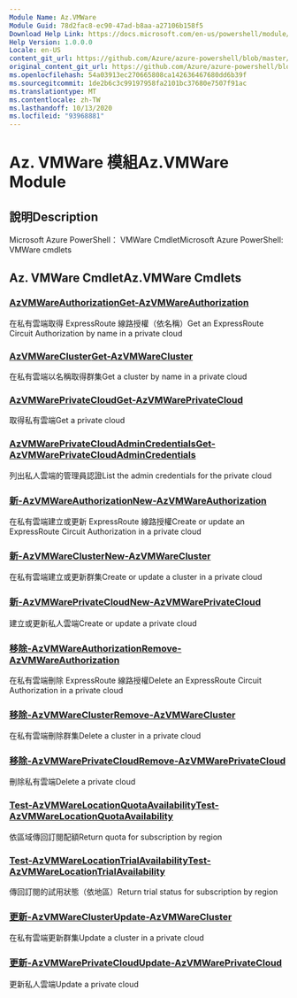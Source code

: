 ```yaml
---
Module Name: Az.VMWare
Module Guid: 78d2fac8-ec90-47ad-b8aa-a27106b158f5
Download Help Link: https://docs.microsoft.com/en-us/powershell/module/az.vmware
Help Version: 1.0.0.0
Locale: en-US
content_git_url: https://github.com/Azure/azure-powershell/blob/master/src/VMWare/help/Az.VMWare.md
original_content_git_url: https://github.com/Azure/azure-powershell/blob/master/src/VMWare/help/Az.VMWare.md
ms.openlocfilehash: 54a03913ec270665808ca142636467680dd6b39f
ms.sourcegitcommit: 1de2b6c3c99197958fa2101bc37680e7507f91ac
ms.translationtype: MT
ms.contentlocale: zh-TW
ms.lasthandoff: 10/13/2020
ms.locfileid: "93968881"
---
```

# <span data-ttu-id="255a0-101">Az. VMWare 模組</span><span class="sxs-lookup"><span data-stu-id="255a0-101">Az.VMWare Module</span></span>
## <span data-ttu-id="255a0-102">說明</span><span class="sxs-lookup"><span data-stu-id="255a0-102">Description</span></span>
<span data-ttu-id="255a0-103">Microsoft Azure PowerShell： VMWare Cmdlet</span><span class="sxs-lookup"><span data-stu-id="255a0-103">Microsoft Azure PowerShell: VMWare cmdlets</span></span>

## <span data-ttu-id="255a0-104">Az. VMWare Cmdlet</span><span class="sxs-lookup"><span data-stu-id="255a0-104">Az.VMWare Cmdlets</span></span>
### [<span data-ttu-id="255a0-105">AzVMWareAuthorization</span><span class="sxs-lookup"><span data-stu-id="255a0-105">Get-AzVMWareAuthorization</span></span>](Get-AzVMWareAuthorization.md)
<span data-ttu-id="255a0-106">在私有雲端取得 ExpressRoute 線路授權（依名稱）</span><span class="sxs-lookup"><span data-stu-id="255a0-106">Get an ExpressRoute Circuit Authorization by name in a private cloud</span></span>

### [<span data-ttu-id="255a0-107">AzVMWareCluster</span><span class="sxs-lookup"><span data-stu-id="255a0-107">Get-AzVMWareCluster</span></span>](Get-AzVMWareCluster.md)
<span data-ttu-id="255a0-108">在私有雲端以名稱取得群集</span><span class="sxs-lookup"><span data-stu-id="255a0-108">Get a cluster by name in a private cloud</span></span>

### [<span data-ttu-id="255a0-109">AzVMWarePrivateCloud</span><span class="sxs-lookup"><span data-stu-id="255a0-109">Get-AzVMWarePrivateCloud</span></span>](Get-AzVMWarePrivateCloud.md)
<span data-ttu-id="255a0-110">取得私有雲端</span><span class="sxs-lookup"><span data-stu-id="255a0-110">Get a private cloud</span></span>

### [<span data-ttu-id="255a0-111">AzVMWarePrivateCloudAdminCredentials</span><span class="sxs-lookup"><span data-stu-id="255a0-111">Get-AzVMWarePrivateCloudAdminCredentials</span></span>](Get-AzVMWarePrivateCloudAdminCredentials.md)
<span data-ttu-id="255a0-112">列出私人雲端的管理員認證</span><span class="sxs-lookup"><span data-stu-id="255a0-112">List the admin credentials for the private cloud</span></span>

### [<span data-ttu-id="255a0-113">新-AzVMWareAuthorization</span><span class="sxs-lookup"><span data-stu-id="255a0-113">New-AzVMWareAuthorization</span></span>](New-AzVMWareAuthorization.md)
<span data-ttu-id="255a0-114">在私有雲端建立或更新 ExpressRoute 線路授權</span><span class="sxs-lookup"><span data-stu-id="255a0-114">Create or update an ExpressRoute Circuit Authorization in a private cloud</span></span>

### [<span data-ttu-id="255a0-115">新-AzVMWareCluster</span><span class="sxs-lookup"><span data-stu-id="255a0-115">New-AzVMWareCluster</span></span>](New-AzVMWareCluster.md)
<span data-ttu-id="255a0-116">在私有雲端建立或更新群集</span><span class="sxs-lookup"><span data-stu-id="255a0-116">Create or update a cluster in a private cloud</span></span>

### [<span data-ttu-id="255a0-117">新-AzVMWarePrivateCloud</span><span class="sxs-lookup"><span data-stu-id="255a0-117">New-AzVMWarePrivateCloud</span></span>](New-AzVMWarePrivateCloud.md)
<span data-ttu-id="255a0-118">建立或更新私人雲端</span><span class="sxs-lookup"><span data-stu-id="255a0-118">Create or update a private cloud</span></span>

### [<span data-ttu-id="255a0-119">移除-AzVMWareAuthorization</span><span class="sxs-lookup"><span data-stu-id="255a0-119">Remove-AzVMWareAuthorization</span></span>](Remove-AzVMWareAuthorization.md)
<span data-ttu-id="255a0-120">在私有雲端刪除 ExpressRoute 線路授權</span><span class="sxs-lookup"><span data-stu-id="255a0-120">Delete an ExpressRoute Circuit Authorization in a private cloud</span></span>

### [<span data-ttu-id="255a0-121">移除-AzVMWareCluster</span><span class="sxs-lookup"><span data-stu-id="255a0-121">Remove-AzVMWareCluster</span></span>](Remove-AzVMWareCluster.md)
<span data-ttu-id="255a0-122">在私有雲端刪除群集</span><span class="sxs-lookup"><span data-stu-id="255a0-122">Delete a cluster in a private cloud</span></span>

### [<span data-ttu-id="255a0-123">移除-AzVMWarePrivateCloud</span><span class="sxs-lookup"><span data-stu-id="255a0-123">Remove-AzVMWarePrivateCloud</span></span>](Remove-AzVMWarePrivateCloud.md)
<span data-ttu-id="255a0-124">刪除私有雲端</span><span class="sxs-lookup"><span data-stu-id="255a0-124">Delete a private cloud</span></span>

### [<span data-ttu-id="255a0-125">Test-AzVMWareLocationQuotaAvailability</span><span class="sxs-lookup"><span data-stu-id="255a0-125">Test-AzVMWareLocationQuotaAvailability</span></span>](Test-AzVMWareLocationQuotaAvailability.md)
<span data-ttu-id="255a0-126">依區域傳回訂閱配額</span><span class="sxs-lookup"><span data-stu-id="255a0-126">Return quota for subscription by region</span></span>

### [<span data-ttu-id="255a0-127">Test-AzVMWareLocationTrialAvailability</span><span class="sxs-lookup"><span data-stu-id="255a0-127">Test-AzVMWareLocationTrialAvailability</span></span>](Test-AzVMWareLocationTrialAvailability.md)
<span data-ttu-id="255a0-128">傳回訂閱的試用狀態（依地區）</span><span class="sxs-lookup"><span data-stu-id="255a0-128">Return trial status for subscription by region</span></span>

### [<span data-ttu-id="255a0-129">更新-AzVMWareCluster</span><span class="sxs-lookup"><span data-stu-id="255a0-129">Update-AzVMWareCluster</span></span>](Update-AzVMWareCluster.md)
<span data-ttu-id="255a0-130">在私有雲端更新群集</span><span class="sxs-lookup"><span data-stu-id="255a0-130">Update a cluster in a private cloud</span></span>

### [<span data-ttu-id="255a0-131">更新-AzVMWarePrivateCloud</span><span class="sxs-lookup"><span data-stu-id="255a0-131">Update-AzVMWarePrivateCloud</span></span>](Update-AzVMWarePrivateCloud.md)
<span data-ttu-id="255a0-132">更新私人雲端</span><span class="sxs-lookup"><span data-stu-id="255a0-132">Update a private cloud</span></span>

